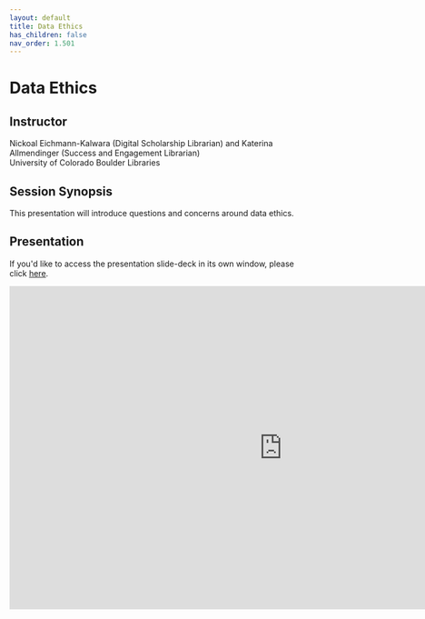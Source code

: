 ```yaml
---
layout: default
title: Data Ethics
has_children: false
nav_order: 1.501
---
```


# Data Ethics 

## Instructor

Nickoal Eichmann-Kalwara (Digital Scholarship Librarian) and 
Katerina Allmendinger (Success and Engagement Librarian)\
University of Colorado Boulder Libraries

## Session Synopsis

This presentation will introduce questions and concerns around data ethics. 

## Presentation

If you'd like to access the presentation slide-deck in its own window, please click [here](https://docs.google.com/presentation/d/12aTJPIeqKStUebtxAWsC2WhNgfvcsneetizKpjustn8/view).

<iframe src="https://docs.google.com/presentation/d/e/2PACX-1vRMBRVVdY_tvZ1zb6aB0R1Zc_CNenpnHbl2yPTQig6pYrh8qu-3PAvoCvJTNknnakhNLZrZyZUdCL4y/embed?start=false&loop=false&delayms=3000" frameborder="0" width="960" height="569" allowfullscreen="true" mozallowfullscreen="true" webkitallowfullscreen="true"></iframe>





